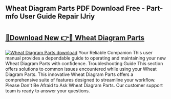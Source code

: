 ## Wheat Diagram Parts PDF Download Free - Part-mfo User Guide Repair IJriy

# <h2><a href="http://dfj8af0.blite.top/?on=Wheat+Diagram+Parts">🔗Download New 👉🔴 Wheat Diagram Parts</a></h2>

[![Wheat Diagram Parts download](https://i.imgur.com/lujVjoI.png)](http://dfj8af0.blite.top/?on=Wheat+Diagram+Parts)
Your Reliable Companion This user manual provides a dependable guide to operating and maintaining your new Wheat Diagram Parts with confidence. Troubleshooting Guide This section offers solutions to common issues encountered while using your Wheat Diagram Parts. This innovative Wheat Diagram Parts offers a comprehensive suite of features designed to streamline your workflow. Please Don't Be Afraid to Ask Wheat Diagram Parts. Our customer support team is ready to answer your questions.
